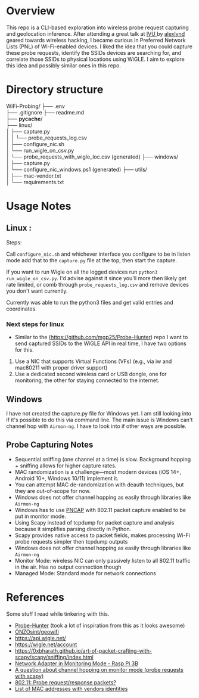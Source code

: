 # Overview

This repo is a CLI-based exploration into wireless probe request capturing and geolocation inference. After attending a great talk at [IVU ](https://www.irvineunderground.org/) by [alexlynd](https://github.com/AlexLynd?tab=repositories) geared towards wireless hacking, I became curious in Preferred Network Lists (PNL) of Wi-Fi-enabled devices. I liked the idea that you could capture these probe requests, identify the SSIDs devices are searching for, and correlate those SSIDs to physical locations using WiGLE. I aim to explore this idea and possibly similar ones in this repo.

# Directory structure

WiFi-Probing/
├── .env                          
├── .gitignore
├── readme.md                   
├── __pycache__/                  
├── linux/                        
│   ├── capture.py                
│   │   └── probe_requests_log.csv             
│   ├── configure_nic.sh          
│   └── run_wigle_on_csv.py       
│       └── probe_requests_with_wigle_loc.csv (generated) 
├── windows/                      
│   ├── capture.py                
│   └── configure_nic_windows.ps1 (generated) 
├── utils/                        
│   ├── mac-vendor.txt            
│   └── requirements.txt          



# Usage Notes

##  Linux :
Steps:

Call `configure_nic.sh` and whichever interface you configure to be in listen mode add that to the `capture.py` file at the top, then start the capture.

If you want to run Wigle on all the logged devices run `python3 run_wigle_on_csv.py`. I'd advise against it since you'll more then likely get rate limited, or comb through `probe_requests_log.csv` and remove devices you don't want currently. 

Currently was able to run the python3 files and get valid entries and coordinates.
 
### Next steps for linux
- Similar to the (https://github.com/mgp25/Probe-Hunter) repo  I want to send captured SSIDs to the WiGLE API in real time, I have two options for this.
 1) Use a NIC that supports Virtual Functions (VFs) (e.g., via iw and mac80211 with proper driver support)
 2) Use a dedicated second wireless card or USB dongle, one for monitoring, the other for staying connected to the internet.

##  Windows
I have not created the capture.py file for Windows yet. I am still looking into if it's possible to do this via command line. The main issue is  Windows can't channel hop with `Airmon-ng`. I have to look into if other ways are possible.



##  Probe Capturing Notes
- Sequential sniffing (one channel at a time) is slow. Background hopping + sniffing allows for higher capture rates.
- MAC randomization is a challenge—most modern devices (iOS 14+, Android 10+, Windows 10/11) implement it.
- You can attempt MAC de-randomization with deauth techniques, but they are out-of-scope for now.
- Windows does not offer channel hopping as easily through libraries like `Airmon-ng`
- Windows has to use [PNCAP](https://npcap.com/) with  802.11 packet capture enabled to be put in monitor mode.
- Using Scapy instead of tcpdump for packet capture and analysis because it simplifies parsing directly in Python.
- Scapy provides native access to packet fields, makes processing Wi-Fi probe requests simpler then tcpdump outputs
- Windows does not offer channel hopping as easily through libraries like `Airmon-ng`
- Monitor Mode: wireless NIC can only passively listen to all 802.11 traffic in the air. Has no output connection though
- Managed Mode: Standard mode for network connections


# References
Some stuff I read while tinkering with this. 

- [Probe-Hunter](https://github.com/mgp25/Probe-Hunter) (took a lot of inspiration from this as it looks awesome)
- [ONZOsint/geowifi](https://github.com/GONZOsint/geowifi)
- https://api.wigle.net/
- https://wigle.net/account
- https://0xbharath.github.io/art-of-packet-crafting-with-scapy/scapy/sniffing/index.html
- [Network Adapter in Monitoring Mode - Rasp Pi 3B](https://classes.engineering.wustl.edu/ese205/core/index.php?title=Network_Adapter_in_Monitoring_Mode_-_Rasp_Pi_3B) 
- [A question about channel hopping on monitor mode (probe requests with scapy)](https://www.reddit.com/r/AskNetsec/comments/gq7f1b/a_question_about_channel_hopping_on_monitor_mode/) 
-  [802.11: Probe request/response packets? ](https://www.reddit.com/r/networking/comments/2n5o6x/80211_probe_requestresponse_packets/)  
- [ List of MAC addresses with vendors identities ](https://gist.github.com/aallan/b4bb86db86079509e6159810ae9bd3e4)  
 